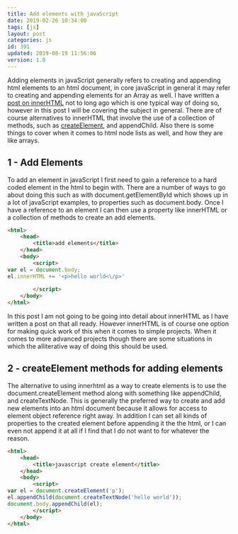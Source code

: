 ```yaml
---
title: Add elements with javaScript
date: 2019-02-26 10:34:00
tags: [js]
layout: post
categories: js
id: 391
updated: 2019-08-19 11:56:06
version: 1.8
---
```


Adding elements in javaScript generally refers to creating and appending html elements to an html document, in core javaScript in general it may refer to creating and appending elements for an Array as well. I have written a [post on innerHTML](/2019/01/13/js-innerhtml/) not to long ago which is one typical way of doing so, however in this post I will be covering the subject in general. There are of course alternatives to innerHTML that involve the use of a collection of methods, such as [createElement](https://developer.mozilla.org/en-US/docs/Web/API/Document/createElement), and appendChild. Also there is some things to cover when it comes to html node lists as well, and how they are like arrays.

<!-- more -->

## 1 - Add Elements

To add an element in javaScript I first need to gain a reference to a hard coded element in the html to begin with. There are a number of ways to go about doing this such as with document.getElementById which shows up in a lot of javaScript examples, to properties such as document.body. Once I have a reference to an element I can then use a property like innerHTML or a collection of methods to create an add elements.

```html
<html>
    <head>
        <title>add elements</title>
    </head>
    <body>
        <script>
var el = document.body;
el.innerHTML += '<p>hello world<\/p>'
 
        </script>
    </body>
</html>
```

In this post I am not going to be going into detail about innerHTML as I have written a post on that all ready. However innerHTML is of course one option for making quick work of this when it comes to simple projects. When it comes to more advanced projects though there are some situations in which the alliterative way of doing this should be used.

## 2 - createElement methods for adding elements

The alternative to using innerhtml as a way to create elements is to use the document.createElement method along with something like appendChild, and createTextNode. This is generally the preferred way to create and add new elements into an html document because it allows for access to element object reference right away. In addition I can set all kinds of properties to the created element before appending it the the html, or I can even not append it at all if I find that I do not want to for whatever the reason.

```html
<html>
    <head>
        <title>javascript create element</title>
    </head>
    <body>
        <script>
var el = document.createElement('p');
el.appendChild(document.createTextNode('hello world'));
document.body.appendChild(el);
        </script>
    </body>
</html>
```
